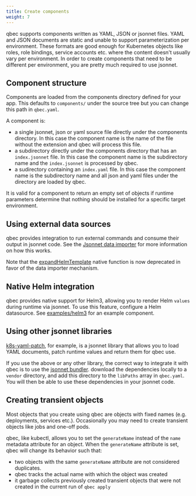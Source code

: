 ```yaml
---
title: Create components
weight: 7
--- 
```


qbec supports components written as YAML, JSON or jsonnet files. YAML and JSON documents are static
and unable to support parameterization per environment. These formats are good enough for Kubernetes
objects like roles, role bindings, service accounts etc. where the content doesn't usually vary
per environment. In order to create components that need to be different per environment, you are 
pretty much required to use jsonnet.

## Component structure

Components are loaded from the components directory defined for your app. 
This defaults to `components/` under the source tree but you can change this path in `qbec.yaml`.

A component is:

* a single jsonnet, json or yaml source file directly under the components directory. In this case the component name
  is the name of the file without the extension and qbec will process this file.
* a subdirectory directly under the components directory that has an `index.jsonnet` file. In this case the component
  name is the subdirectory name and the `index.jsonnet` is processed by qbec.
* a sudirectory containing an `index.yaml` file. In this case the component name is the subdirectory name and all
  json and yaml files under the directory are loaded by qbec.

It is valid for a component to return an empty set of objects if runtime parameters determine that
nothing should be installed for a specific target environment.

## Using external data sources

qbec provides integration to run external commands and consume their output in jsonnet code. 
See the [Jsonnet data importer](../../../reference/jsonnet-external-data) for more information on how this works.

Note that the [expandHelmTemplate](../../../reference/jsonnet-native-funcs/#expandhelmtemplate) native function
is now deprecated in favor of the data importer mechanism.

## Native Helm integration

qbec provides native support for Helm3, allowing you to render Helm `values` during runtime via jsonnet. To use this
feature, configure a Helm datasource. See [examples/helm3](https://github.com/splunk/qbec/tree/main/examples/helm3/) for
an example component.

## Using other jsonnet libraries

[k8s-yaml-patch](https://github.com/splunk/k8s-yaml-patch),
for example, is a jsonnet library that allows you to load YAML documents, patch runtime values and
return them for qbec use. 

If you use the above or any other library, the correct way to integrate it with qbec is to use
the [jsonnet bundler](https://github.com/jsonnet-bundler/jsonnet-bundler). download the dependencies
locally to a `vendor` directory, and add this directory to the `libPaths` array in `qbec.yaml`.
You will then be able to use these dependencies in your jsonnet code.

## Creating transient objects

Most objects that you create using qbec are objects with fixed names (e.g. deployments, services etc.). Occasionally
you may need to create transient objects like jobs and one-off pods. 

qbec, like kubectl, allows you to set the `generateName` instead of the `name` metadata attribute for an object.
When the `generateName` attribute is set, qbec will change its behavior such that:

* two objects with the same `generateName` attribute are not considered duplicates.
* qbec tracks the actual name with which the object was created
* it garbage collects previously created transient objects that were not created in the current run of `qbec apply`
